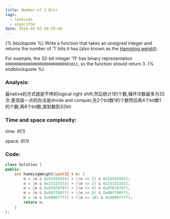 ```yaml
---
title: Number of 1 Bits
tags:
  - leetcode
  - algorithm
date: 2016-05-03 09:59:40
---
```

{% blockquote %}
Write a function that takes an unsigned integer and returns the number of ’1' bits it has (also known as the [Hamming weight](http://en.wikipedia.org/wiki/Hamming_weight)).

For example, the 32-bit integer ’11' has binary representation `00000000000000000000000000001011`, so the function should return 3.
{% endblockquote %}
<!-- more -->
### Analysis:
最native的方式就是不停的logical right shift,然后统计1的个数,循环次数最多为32次.更高级一点的办法是divide and conquer,先2个bit数1的个数然后再4个bit数1的个数,再8个bit数,直到数到32bit
### Time and space complexity:
time: $\Theta (1)$

space: $\Theta (1)$
### Code:
```cpp
class Solution {
public:
    int hammingWeight(uint32_t n) {
        n = (n & 0x55555555) + ((n >> 1) & 0x55555555);
        n = (n & 0x33333333) + ((n >> 2) & 0x33333333);
        n = (n & 0x0f0f0f0f) + ((n >> 4) & 0x0f0f0f0f);
        n = (n & 0x00ff00ff) + ((n >> 8) & 0x00ff00ff);
        n = (n & 0x0000ffff) + ((n >> 16) & 0x0000ffff);
        return n;
    }
};
```